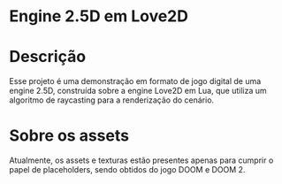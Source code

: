 # Engine 2.5D em Love2D

# Descrição

Esse projeto é uma demonstração em formato de jogo digital de uma engine 2.5D, construída sobre a engine Love2D em Lua, que utiliza um algoritmo de raycasting para a renderização do cenário.

# Sobre os assets

Atualmente, os assets e texturas estão presentes apenas para cumprir o papel de placeholders, sendo obtidos do jogo DOOM e DOOM 2.
